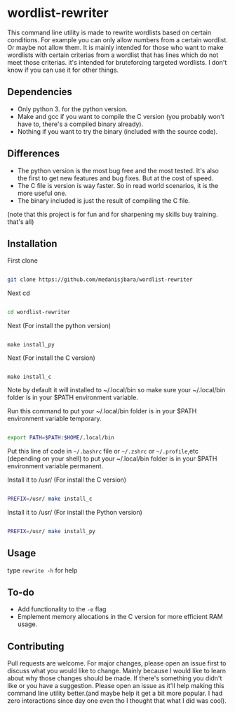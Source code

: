 # wordlist-rewriter
This command line utility is made to rewrite wordlists based on certain conditions. For example you can only allow numbers from a certain wordlist. Or maybe not allow them.
It is mainly intended for those who want to make wordlists with certain criterias from a wordlist that has lines which do not meet those criterias. it's intended for bruteforcing targeted wordlists. I don't know if you can use it for other things.

## Dependencies
* Only python 3. for the python version.
* Make and gcc if you want to compile the C version (you probably won't have to, there's a compiled binary already).
* Nothing if you want to try the binary (included with the source code).

## Differences
* The python version is the most bug free and the most tested. It's also the first to get new features and bug fixes. But at the cost of speed.
* The C file is version is way faster. So in read world scenarios, it is the more useful one.
* The binary included is just the result of compiling the C file.

(note that this project is for fun and for sharpening my skills buy training. that's all)

## Installation
First clone

```bash

git clone https://github.com/medanisjbara/wordlist-rewriter

```
Next cd 

```bash

cd wordlist-rewriter

```

Next (For install the python version)
```baah

make install_py

```

Next (For install the C version)
```baah

make install_c

```
Note by default it will installed to ~/.local/bin so make sure your ~/.local/bin folder is in your $PATH environment variable.

Run this command to put your ~/.local/bin folder is in your $PATH environment variable temporary.

```bash

export PATH=$PATH:$HOME/.local/bin

```

Put this line of code in `~/.bashrc` file or `~/.zshrc` or `~/.profile`,etc (depending on your shell) to put your ~/.local/bin folder is in your $PATH environment variable permanent.

Install it to /usr/ (For install the C version)

```bash

PREFIX=/usr/ make install_c

```

Install it to /usr/ (For install the Python version)

```bash

PREFIX=/usr/ make install_py

```

## Usage

type `rewrite -h` for help

## To-do
* Add functionality to the `-e` flag
* Emplement memory allocations in the C version for more efficient RAM usage.

## Contributing
Pull requests are welcome. For major changes, please open an issue first to discuss what you would like to change. Mainly because I would like to learn about why those changes should be made.
If there's something you didn't like or you have a suggestion. Please open an issue as it'll help making this command line utility better.(and maybe help it get a bit more popular. I had zero interactions since day one even tho I thought that what I did was cool).
